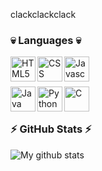 clackclackclack

### 💀 Languages 💀

<img align="left" alt="HTML5" width="40px" src="https://img.icons8.com/color/96/000000/html-5--v1.png" />
<img align="left" alt="CSS" width="40px" src="https://img.icons8.com/color/96/000000/css3.png" />
<img align="left" alt="Javascript" width="40px" src="https://img.icons8.com/color/96/000000/javascript.png" />

<br/><br/>

<img align="left" alt="Java" width="40px" src="https://img.icons8.com/color/96/000000/java-coffee-cup-logo.png" />
<img align="left" alt="Python" width="40px" src="https://img.icons8.com/color/96/000000/python.png" />
<img align="left" alt="C" width="40px" src="https://img.icons8.com/color/96/000000/c-programming.png" />

<br/><br/>

### ⚡ GitHub Stats ⚡
![My github stats](https://github-readme-stats.vercel.app/api?username=closetedskeleton&count_private=true&show_icons=true&theme=graywhite)
